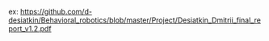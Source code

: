 ex: https://github.com/d-desiatkin/Behavioral_robotics/blob/master/Project/Desiatkin_Dmitrii_final_report_v1.2.pdf

